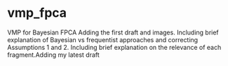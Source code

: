 # vmp_fpca
VMP for Bayesian FPCA
Adding the first draft and images.
Including brief explanation of Bayesian vs frequentist approaches and correcting Assumptions 1 and 2.
Including brief explanation on the relevance of each fragment.Adding my latest draft
